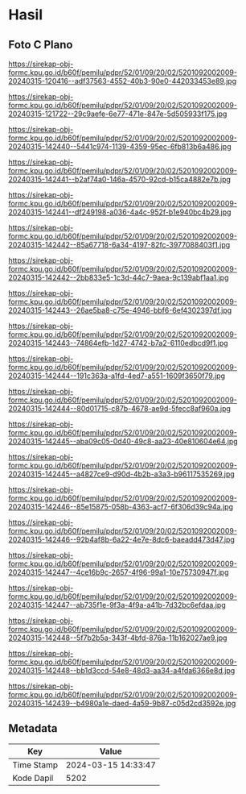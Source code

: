 # Hasil

## Foto C Plano

https://sirekap-obj-formc.kpu.go.id/b60f/pemilu/pdpr/52/01/09/20/02/5201092002009-20240315-120416--adf37563-4552-40b3-90e0-442033453e89.jpg

https://sirekap-obj-formc.kpu.go.id/b60f/pemilu/pdpr/52/01/09/20/02/5201092002009-20240315-121722--29c9aefe-6e77-471e-847e-5d505933f175.jpg

https://sirekap-obj-formc.kpu.go.id/b60f/pemilu/pdpr/52/01/09/20/02/5201092002009-20240315-142440--5441c974-1139-4359-95ec-6fb813b6a486.jpg

https://sirekap-obj-formc.kpu.go.id/b60f/pemilu/pdpr/52/01/09/20/02/5201092002009-20240315-142441--b2af74a0-146a-4570-92cd-b15ca4882e7b.jpg

https://sirekap-obj-formc.kpu.go.id/b60f/pemilu/pdpr/52/01/09/20/02/5201092002009-20240315-142441--df249198-a036-4a4c-952f-b1e940bc4b29.jpg

https://sirekap-obj-formc.kpu.go.id/b60f/pemilu/pdpr/52/01/09/20/02/5201092002009-20240315-142442--85a67718-6a34-4197-82fc-3977088403f1.jpg

https://sirekap-obj-formc.kpu.go.id/b60f/pemilu/pdpr/52/01/09/20/02/5201092002009-20240315-142442--2bb833e5-1c3d-44c7-9aea-9c139abf1aa1.jpg

https://sirekap-obj-formc.kpu.go.id/b60f/pemilu/pdpr/52/01/09/20/02/5201092002009-20240315-142443--26ae5ba8-c75e-4946-bbf6-6ef4302397df.jpg

https://sirekap-obj-formc.kpu.go.id/b60f/pemilu/pdpr/52/01/09/20/02/5201092002009-20240315-142443--74864efb-1d27-4742-b7a2-6110edbcd9f1.jpg

https://sirekap-obj-formc.kpu.go.id/b60f/pemilu/pdpr/52/01/09/20/02/5201092002009-20240315-142444--191c363a-a1fd-4ed7-a551-1609f3650f79.jpg

https://sirekap-obj-formc.kpu.go.id/b60f/pemilu/pdpr/52/01/09/20/02/5201092002009-20240315-142444--80d01715-c87b-4678-ae9d-5fecc8af960a.jpg

https://sirekap-obj-formc.kpu.go.id/b60f/pemilu/pdpr/52/01/09/20/02/5201092002009-20240315-142445--aba09c05-0d40-49c8-aa23-40e810604e64.jpg

https://sirekap-obj-formc.kpu.go.id/b60f/pemilu/pdpr/52/01/09/20/02/5201092002009-20240315-142445--a4827ce9-d90d-4b2b-a3a3-b96117535269.jpg

https://sirekap-obj-formc.kpu.go.id/b60f/pemilu/pdpr/52/01/09/20/02/5201092002009-20240315-142446--85e15875-058b-4363-acf7-6f306d39c94a.jpg

https://sirekap-obj-formc.kpu.go.id/b60f/pemilu/pdpr/52/01/09/20/02/5201092002009-20240315-142446--92b4af8b-6a22-4e7e-8dc6-baeadd473d47.jpg

https://sirekap-obj-formc.kpu.go.id/b60f/pemilu/pdpr/52/01/09/20/02/5201092002009-20240315-142447--4ce16b9c-2657-4f96-99a1-10e75730947f.jpg

https://sirekap-obj-formc.kpu.go.id/b60f/pemilu/pdpr/52/01/09/20/02/5201092002009-20240315-142447--ab735f1e-9f3a-4f9a-a41b-7d32bc6efdaa.jpg

https://sirekap-obj-formc.kpu.go.id/b60f/pemilu/pdpr/52/01/09/20/02/5201092002009-20240315-142448--5f7b2b5a-343f-4bfd-876a-11b162027ae9.jpg

https://sirekap-obj-formc.kpu.go.id/b60f/pemilu/pdpr/52/01/09/20/02/5201092002009-20240315-142448--bb1d3ccd-54e8-48d3-aa34-a4fda6366e8d.jpg

https://sirekap-obj-formc.kpu.go.id/b60f/pemilu/pdpr/52/01/09/20/02/5201092002009-20240315-142439--b4980a1e-daed-4a59-9b87-c05d2cd3592e.jpg


## Metadata

| Key        | Value               |
| ---------- | ------------------- |
| Time Stamp | 2024-03-15 14:33:47 |
| Kode Dapil | 5202                |



